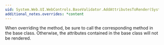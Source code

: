 ```yaml
---
uid: System.Web.UI.WebControls.BaseValidator.AddAttributesToRender(System.Web.UI.HtmlTextWriter)
additional_notes.overrides: *content
---
```


<p>When overriding the <xref href="System.Web.UI.WebControls.BaseValidator.AddAttributesToRender(System.Web.UI.HtmlTextWriter)"></xref> method, be sure to call the corresponding method in the base class. Otherwise, the attributes contained in the base class will not be rendered.</p>


